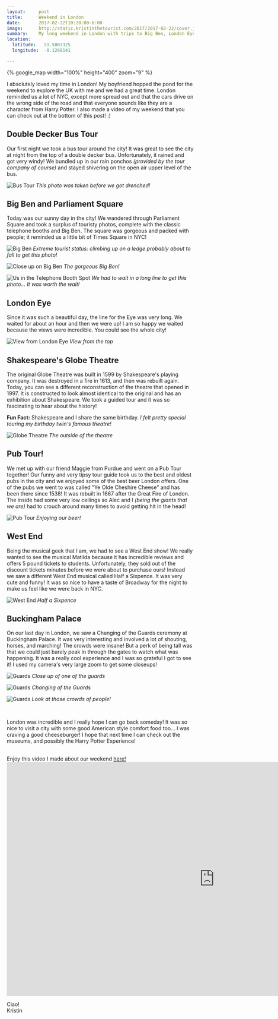 ```yaml
---
layout:     post
title:      Weekend in London
date:       2017-02-22T10:20:00-6:00
image:      http://static.kristinthetourist.com/2017/2017-02-22/cover.jpg
summary:    My long weekend in London with trips to Big Ben, London Eye, Buckingham Palace, and more!
location:
  latitude:   51.5007325
  longitude:  -0.1268141

---
```


{% google_map width="100%" height="400" zoom="9" %}

I absolutely loved my time in London!  My boyfriend hopped the pond for the weekend to explore the UK with me and we had a great time.  London reminded us a lot of NYC, except more spread out and that the cars drive on the wrong side of the road and that everyone sounds like they are a character from Harry Potter.  I also made a video of my weekend that you can check out at the bottom of this post! :)

## Double Decker Bus Tour

Our first night we took a bus tour around the city!  It was great to see the city at night from the top of a double decker bus.  Unfortunately, it rained and got very windy!  We bundled up in our rain ponchos *(provided by the tour company of course)* and stayed shivering on the open air upper level of the bus.

![Bus Tour](http://static.kristinthetourist.com/2017/2017-02-22/nighttour.JPG)
*This photo was taken before we got drenched!*

## Big Ben and Parliament Square

Today was our sunny day in the city!  We wandered through Parliament Square and took a surplus of touristy photos, complete with the classic telephone booths and Big Ben.  The square was gorgeous and packed with people; it reminded us a little bit of Times Square in NYC!

![Big Ben](http://static.kristinthetourist.com/2017/2017-02-22/bigben.jpg)
*Extreme tourist status: climbing up on a ledge probably about to fall to get this photo!*

![Close up on Big Ben](http://static.kristinthetourist.com/2017/2017-02-22/closeupbigben.jpg)
*The gorgeous Big Ben!*

![Us in the Telephone Booth Spot](http://static.kristinthetourist.com/2017/2017-02-22/IMG_2481.jpg)
*We had to wait in a long line to get this photo... It was worth the wait!*

## London Eye

Since it was such a beautiful day, the line for the Eye was very long.  We waited for about an hour and then we were up!  I am so happy we waited because the views were incredible.  You could see the whole city!

![View from London Eye](http://static.kristinthetourist.com/2017/2017-02-22/DSCN1060.jpg)
*View from the top*

## Shakespeare's Globe Theatre

The original Globe Theatre was built in 1599 by Shakespeare's playing company.  It was destroyed in a fire in 1613, and then was rebuilt again.  Today, you can see a different reconstruction of the theatre that opened in 1997.  It is constructed to look almost identical to the original and has an exhibition about Shakespeare.  We took a guided tour and it was so fascinating to hear about the history!

**Fun Fact:** Shakespeare and I share the same birthday.  *I felt pretty special touring my birthday twin's famous theatre!*

![Globe Theatre](http://static.kristinthetourist.com/2017/2017-02-22/DSCN9987.jpg)
*The outside of the theatre*

## Pub Tour!

We met up with our friend Maggie from Purdue and went on a Pub Tour together!  Our funny and very tipsy tour guide took us to the best and oldest pubs in the city and we enjoyed some of the best beer London offers.  One of the pubs we went to was called "Ye Olde Cheshire Cheese" and has been there since 1538!  It was rebuilt in 1667 after the Great Fire of London.  The inside had some very low ceilings so Alec and I *(being the giants that we are)* had to crouch around many times to avoid getting hit in the head!

![Pub Tour](http://static.kristinthetourist.com/2017/2017-02-22/pubtour.JPG)
*Enjoying our beer!*

## West End

Being the musical geek that I am, we had to see a West End show!  We really wanted to see the musical Matilda because it has incredible reviews and offers 5 pound tickets to students.  Unfortunately, they sold out of the discount tickets minutes before we were about to purchase ours!  Instead we saw a different West End musical called Half a Sixpence.  It was very cute and funny!  It was so nice to have a taste of Broadway for the night to make us feel like we were back in NYC.

![West End](http://static.kristinthetourist.com/2017/2017-02-22/IMG_2389.jpg)
*Half a Sixpence*

## Buckingham Palace

On our last day in London, we saw a Changing of the Guards ceremony at Buckingham Palace.  It was very interesting and involved a lot of shouting, horses, and marching!  The crowds were insane!  But a perk of being tall was that we could just barely peak in through the gates to watch what was happening.  It was a really cool experience and I was so grateful I got to see it!  I used my camera's very large zoom to get some closeups!

![Guards](http://static.kristinthetourist.com/2017/2017-02-22/DSCN0041.jpg)
*Close up of one of the guards*

![Guards](http://static.kristinthetourist.com/2017/2017-02-22/guards.jpg)
*Changing of the Guards*

![Guards](http://static.kristinthetourist.com/2017/2017-02-22/horses.jpg)
*Look at those crowds of people!*

<br>

London was incredible and I really hope I can go back someday!  It was so nice to visit a city with some good American style comfort food too... I was craving a good cheeseburger!  I hope that next time I can check out the museums, and possibly the Harry Potter Experience!

<br>
Enjoy this video I made about our weekend <a href="https://youtu.be/BD2FcSgjL4s">here!</a>

<iframe class="popout" width="1120" height="630" src="https://www.youtube.com/embed/BD2FcSgjL4s" frameborder="0" allowfullscreen></iframe>

Ciao! <br>
Kristin